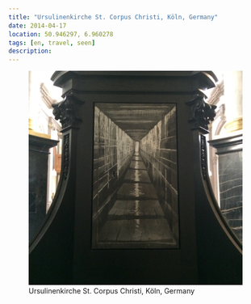 ```yaml
---
title: "Ursulinenkirche St. Corpus Christi, Köln, Germany"
date: 2014-04-17
location: 50.946297, 6.960278
tags: [en, travel, seen]
description: 
---
```


<figure>
  <img src="/assets/img/2014-04-17-ursulinenkirche-st-corpus-christi-k-ln-germany.jpeg" alt="Ursulinenkirche St. Corpus Christi, Köln, Germany">
  <figcaption>Ursulinenkirche St. Corpus Christi, Köln, Germany</figcaption>
</figure>

